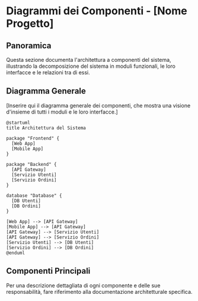 # Diagrammi dei Componenti - [Nome Progetto]

## Panoramica

Questa sezione documenta l'architettura a componenti del sistema, illustrando la decomposizione del sistema in moduli funzionali, le loro interfacce e le relazioni tra di essi.

## Diagramma Generale

[Inserire qui il diagramma generale dei componenti, che mostra una visione d'insieme di tutti i moduli e le loro interfacce.]

```plantuml
@startuml
title Architettura del Sistema

package "Frontend" {
  [Web App]
  [Mobile App]
}

package "Backend" {
  [API Gateway]
  [Servizio Utenti]
  [Servizio Ordini]
}

database "Database" {
  [DB Utenti]
  [DB Ordini]
}

[Web App] --> [API Gateway]
[Mobile App] --> [API Gateway]
[API Gateway] --> [Servizio Utenti]
[API Gateway] --> [Servizio Ordini]
[Servizio Utenti] --> [DB Utenti]
[Servizio Ordini] --> [DB Ordini]
@enduml
```

## Componenti Principali

Per una descrizione dettagliata di ogni componente e delle sue responsabilità, fare riferimento alla documentazione architetturale specifica.

